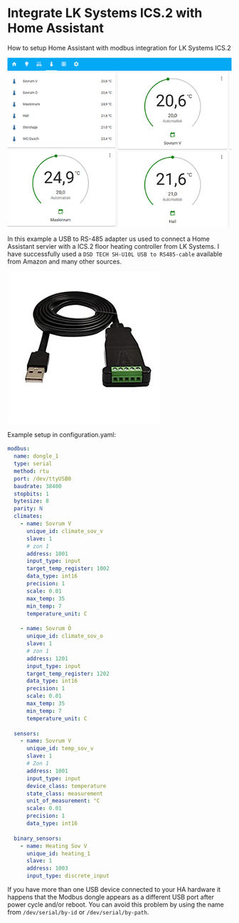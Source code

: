 # Integrate LK Systems ICS.2 with Home Assistant
How to setup Home Assistant with modbus integration for LK Systems ICS.2

![image](img/ha-screenshot.png)

In this example a USB to RS-485 adapter us used to connect a Home Assistant servier with a ICS.2 floor heating controller from LK Systems.
I have successfully used a `DSD TECH SH-U10L USB to RS485-cable` available from Amazon and many other sources.

![image](img/RS485-dongle.jpg)

Example setup in configuration.yaml:
```yaml
modbus:
  name: dongle_1
  type: serial
  method: rtu
  port: /dev/ttyUSB0
  baudrate: 38400
  stopbits: 1
  bytesize: 8
  parity: N
  climates:
    - name: Sovrum V
      unique_id: climate_sov_v
      slave: 1
      # zon 1
      address: 1001
      input_type: input
      target_temp_register: 1002
      data_type: int16
      precision: 1
      scale: 0.01
      max_temp: 35
      min_temp: 7
      temperature_unit: C

    - name: Sovrum Ö
      unique_id: climate_sov_o
      slave: 1
      # zon 1
      address: 1201
      input_type: input
      target_temp_register: 1202
      data_type: int16
      precision: 1
      scale: 0.01
      max_temp: 35
      min_temp: 7
      temperature_unit: C

  sensors:
    - name: Sovrum V
      unique_id: temp_sov_v
      slave: 1
      # Zon 1
      address: 1001
      input_type: input
      device_class: temperature
      state_class: measurement
      unit_of_measurement: °C
      scale: 0.01
      precision: 1
      data_type: int16

  binary_sensors:
    - name: Heating Sov V
      unique_id: heating_1
      slave: 1
      address: 1003
      input_type: discrete_input
```

If you have more than one USB device connected to your HA hardware it happens that the Modbus dongle appears as a different USB port
after power cycle and/or reboot. You can avoid this problem by using the name from `/dev/serial/by-id` or `/dev/serial/by-path`.
